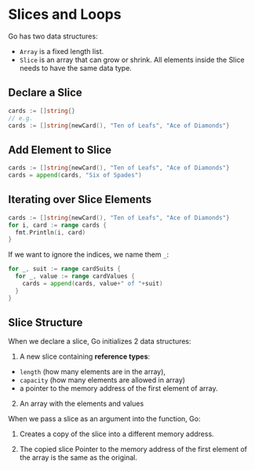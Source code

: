# Slices and Loops

Go has two data structures:

- `Array` is a fixed length list.
- `Slice` is an array that can grow or shrink. All elements inside the Slice needs to have the same data type.

## Declare a Slice

```go
cards := []string{}
// e.g.
cards := []string{newCard(), "Ten of Leafs", "Ace of Diamonds"}
```

## Add Element to Slice

```go
cards := []string{newCard(), "Ten of Leafs", "Ace of Diamonds"}
cards = append(cards, "Six of Spades")
```

## Iterating over Slice Elements

```go
cards := []string{newCard(), "Ten of Leafs", "Ace of Diamonds"}
for i, card := range cards {
  fmt.Println(i, card)
}
```

If we want to ignore the indices, we name them `_`:

```go
for _, suit := range cardSuits {
  for _, value := range cardValues {
    cards = append(cards, value+" of "+suit)
  }
}
```

## Slice Structure

When we declare a slice, Go initializes 2 data structures:

1) A new slice containing **reference types**:

- `length` (how many elements are in the array),
- `capacity` (how many elements are allowed in array)
- a pointer to the memory address of the first element of array.

2) An array with the elements and values

When we pass a slice as an argument into the function, Go:

1) Creates a copy of the slice into a different memory address.

2) The copied slice Pointer to the memory address of the first element of the array is the same as the original.
